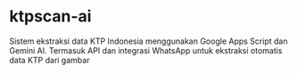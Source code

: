 # ktpscan-ai
Sistem ekstraksi data KTP Indonesia menggunakan Google Apps Script dan Gemini AI. Termasuk API dan integrasi WhatsApp untuk ekstraksi otomatis data KTP dari gambar

